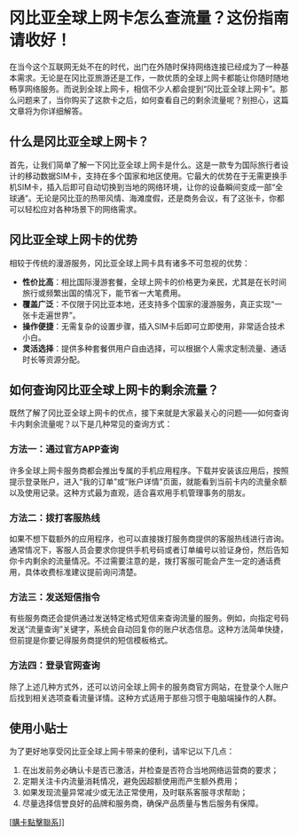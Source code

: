 # 冈比亚全球上网卡怎么查流量？这份指南请收好！

在当今这个互联网无处不在的时代，出门在外随时保持网络连接已经成为了一种基本需求。无论是在冈比亚旅游还是工作，一款优质的全球上网卡都能让你随时随地畅享网络服务。而说到全球上网卡，相信不少人都会提到“冈比亚全球上网卡”。那么问题来了，当你购买了这款卡之后，如何查看自己的剩余流量呢？别担心，这篇文章将为你详细解答。

## 什么是冈比亚全球上网卡？

首先，让我们简单了解一下冈比亚全球上网卡是什么。这是一款专为国际旅行者设计的移动数据SIM卡，支持在多个国家和地区使用。它最大的优势在于无需更换手机SIM卡，插入后即可自动切换到当地的网络环境，让你的设备瞬间变成一部“全球通”。无论是冈比亚的热带风情、海滩度假，还是商务会议，有了这张卡，你都可以轻松应对各种场景下的网络需求。

## 冈比亚全球上网卡的优势

相较于传统的漫游服务，冈比亚全球上网卡具有诸多不可忽视的优势：

- **性价比高**：相比国际漫游套餐，全球上网卡的价格更为亲民，尤其是在长时间旅行或频繁出国的情况下，能节省一大笔费用。
- **覆盖广泛**：不仅限于冈比亚本地，还支持多个国家的漫游服务，真正实现“一张卡走遍世界”。
- **操作便捷**：无需复杂的设置步骤，插入SIM卡后即可立即使用，非常适合技术小白。
- **灵活选择**：提供多种套餐供用户自由选择，可以根据个人需求定制流量、通话时长等资源分配。

## 如何查询冈比亚全球上网卡的剩余流量？

既然了解了冈比亚全球上网卡的优点，接下来就是大家最关心的问题——如何查询卡内剩余流量呢？以下是几种常见的查询方式：

### 方法一：通过官方APP查询

许多全球上网卡服务商都会推出专属的手机应用程序。下载并安装该应用后，按照提示登录账户，进入“我的订单”或“账户详情”页面，就能看到当前卡内的流量余额以及使用记录。这种方式最为直观，适合喜欢用手机管理事务的朋友。

### 方法二：拨打客服热线

如果不想下载额外的应用程序，也可以直接拨打服务商提供的客服热线进行咨询。通常情况下，客服人员会要求你提供手机号码或者订单编号以验证身份，然后告知你卡内剩余的流量情况。不过需要注意的是，拨打客服可能会产生一定的通话费用，具体收费标准建议提前询问清楚。

### 方法三：发送短信指令

有些服务商还会提供通过发送特定格式短信来查询流量的服务。例如，向指定号码发送“流量查询”关键字，系统会自动回复你的账户状态信息。这种方法简单快捷，但前提是你要记得服务商提供的短信模板格式。

### 方法四：登录官网查询

除了上述几种方式外，还可以访问全球上网卡的服务商官方网站，在登录个人账户后找到相关选项查看流量详情。这种方式适用于那些习惯于电脑端操作的人群。

## 使用小贴士

为了更好地享受冈比亚全球上网卡带来的便利，请牢记以下几点：

1. 在出发前务必确认卡是否已激活，并检查是否符合当地网络运营商的要求；
2. 定期关注卡内流量消耗情况，避免因超额使用而产生额外费用；
3. 如果发现流量异常减少或无法正常使用，及时联系客服寻求帮助；
4. 尽量选择信誉良好的品牌和服务商，确保产品质量与售后服务有保障。

[[購卡點擊聯系](https://t.me/s/esim1088)]]